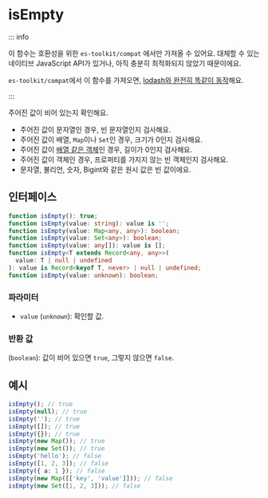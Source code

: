 # isEmpty

::: info

이 함수는 호환성을 위한 `es-toolkit/compat` 에서만 가져올 수 있어요. 대체할 수 있는 네이티브 JavaScript API가 있거나, 아직 충분히 최적화되지 않았기 때문이에요.

`es-toolkit/compat`에서 이 함수를 가져오면, [lodash와 완전히 똑같이 동작](../../../compatibility.md)해요.

:::

주어진 값이 비어 있는지 확인해요.

- 주어진 값이 문자열인 경우, 빈 문자열인지 검사해요.
- 주어진 값이 배열, `Map`이나 `Set`인 경우, 크기가 0인지 검사해요.
- 주어진 값이 [배열 같은 객체](../predicate/isArrayLike.md)인 경우, 길이가 0인지 검사해요.
- 주어진 값이 객체인 경우, 프로퍼티를 가지지 않는 빈 객체인지 검사해요.
- 문자열, 불리언, 숫자, Bigint와 같은 원시 값은 빈 값이에요.

## 인터페이스

```typescript
function isEmpty(): true;
function isEmpty(value: string): value is '';
function isEmpty(value: Map<any, any>): boolean;
function isEmpty(value: Set<any>): boolean;
function isEmpty(value: any[]): value is [];
function isEmpty<T extends Record<any, any>>(
  value: T | null | undefined
): value is Record<keyof T, never> | null | undefined;
function isEmpty(value: unknown): boolean;
```

### 파라미터

- `value` (`unknown`): 확인할 값.

### 반환 값

(`boolean`): 값이 비어 있으면 `true`, 그렇지 않으면 `false`.

## 예시

```typescript
isEmpty(); // true
isEmpty(null); // true
isEmpty(''); // true
isEmpty([]); // true
isEmpty({}); // true
isEmpty(new Map()); // true
isEmpty(new Set()); // true
isEmpty('hello'); // false
isEmpty([1, 2, 3]); // false
isEmpty({ a: 1 }); // false
isEmpty(new Map([['key', 'value']])); // false
isEmpty(new Set([1, 2, 3])); // false
```
